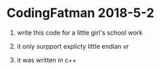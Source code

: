 # CodingFatman 2018-5-2 

1. write this code for a little girl's school work

2. it only surpport explicty little endian vr

3. it was written in c++
